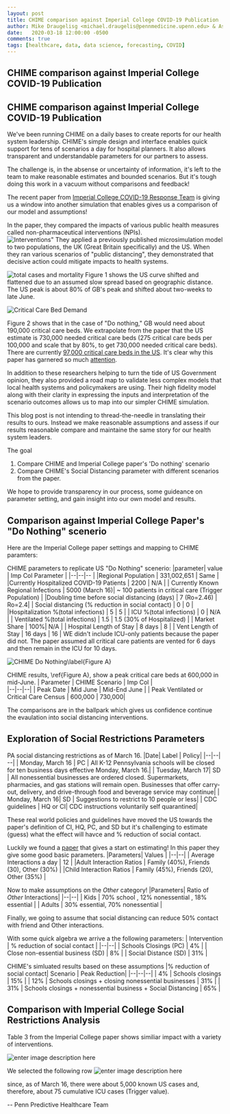 ```yaml
---
layout: post
title: CHIME comparison against Imperial College COVID-19 Publication
author: Mike Draugelisg <michael.draugelis@pennmedicine.upenn.edu> & Asaf Hanish <asaf.hanish@pennmedicine.upenn.edu>
date:   2020-03-18 12:00:00 -0500
comments: true
tags: [healthcare, data, data science, forecasting, COVID]
---
```

CHIME comparison against Imperial College COVID-19 Publication
-----

CHIME comparison against Imperial College COVID-19 Publication
-----
We've been running CHIME on a daily bases to create reports for our  health system leadership.  CHIME's simple design and interface enables quick support for tens of scenarios a day for hospital planners.  It also allows transparent and understandable parameters for our partners to assess.

The challenge is, in the absense or uncertainty of information, it's left to the team to make reasonable estimates and bounded scenarios.  But it's tough doing this work in a vacuum without comparisons and feedback!  

The recent paper from [Imperial College COVID-19 Response Team](https://www.imperial.ac.uk/media/imperial-college/medicine/sph/ide/gida-fellowships/Imperial-College-COVID19-NPI-modelling-16-03-2020.pdf) is giving us a window into another simulation that enables gives us a comparison of our model and assumptions!

In the paper, they compared the impacts of various public health measures called non-pharmaceutical interventions (NPIs).  
![Interventions"](https://i.ibb.co/5xq4Dy5/imp-table2.png)
They applied a previously published microsimulation model to two populations, the UK (Great Britain specifically) and the US.  When they ran various scenarios of "public distancing", they demonstrated that decisive action could mitigate impacts to health systems.  

![total cases and mortality](https://i.ibb.co/pZ500rr/img-col-deathrate.png)
 Figure 1 shows the US curve shifted and flattened due to an assumed slow spread based on geographic distance. The US peak is about 80% of GB's peak and shifted about two-weeks to late June.
 
![Critical Care Bed Demand](https://i.ibb.co/FKMZj4b/imp-col-cc-outcomes.png)

Figure 2 shows that in the case of "Do nothing," GB would need about 190,000 critical care beds.  We extrapolate from the paper that the US estimate is 730,000 needed critical care beds (275 critical care beds per 100,000 and scale that by 80%, to get 730,000 needed critical care beds).  There are currently [97,000 critical care beds in the US](https://www.sccm.org/Blog/March-2020/United-States-Resource-Availability-for-COVID-19).  It's clear why this paper has garnered so much [attention](https://www.washingtonpost.com/world/europe/a-chilling-scientific-paper-helped-upend-us-and-uk-coronavirus-strategies/2020/03/17/aaa84116-6851-11ea-b199-3a9799c54512_story.html).  

In addition to these researchers helping to turn the tide of US Government opinion, they also provided a road map to validate less complex models that local health systems and policymakers are using.  Their high fidelity model along with their clarity in expressing the inputs and interpretation of the scenario outcomes allows us to map into our simpler CHIME simulation.  

This blog post is not intending to thread-the-needle in translating their results to ours.  Instead we make reasonable assumptions and assess if our results reasonable compare and maintaine the same story for our health system leaders.   

The goal 
1. Compare CHIME and Imperial College paper's 'Do nothing' scenario
2. Compare CHIME's Social Distancing parameter with different scenarios from the paper.

We hope to provide transparency in our process, some guideance on parameter setting, and gain insight into our own model and results.

Comparison against Imperial College Paper's "Do Nothing" scenerio
------
Here are the Imperial College paper settings and mapping to CHIME paramters:

CHIME parameters to replicate US "Do Nothing" scenerio:
|parameter| value  | Imp Col Parameter |
|--|--|-- |
|Regional Population  | 331,002,651 | Same |
|Currently Hospitalized COVID-19 Patients | 2200 | N/A |
| Currently Known Regional Infections | 5000 (March 16)| ~ 100 patients in critical care (Trigger Population) |
|Doubling time before social distancing (days) | 7 (Ro=2.46) | Ro=2.4|
| Social distancing (% reduction in social contact) | 0 | 0 |
|Hospitalization %(total infections) | 5 | 5 |
| ICU %(total infections) | 0 | N/A  |
| Ventilated %(total infections) | 1.5 | 1.5 (30% of Hospitalized) |
| Market Share | 100%| N/A |
| Hospital Length of Stay | 8 days  | 8 |
| Vent Length of Stay | 16 days | 16 |
WE didn't include ICU-only patients because the paper did not.  The paper assumed all critical care patients are vented for 6 days and then remain in the ICU for 10 days.   

![CHIME Do Nothing\label{Figure A}](https://i.ibb.co/LnPJRW9/chime-vent15.png)  

CHIME results, \ref{Figure A}, show a peak critical care beds at 600,000 in mid-June. 
| Parameter | CHIME Scenario | Imp Col |   
|--|--|--|
| Peak Date | Mid June  | Mid-End June |
| Peak Ventilated or Critical Care Census | 600,000 | 730,000|
 
The comparisons are in the ballpark which gives us confidence continue the evaulation into social distancing interventions.

Exploration of Social Restrictions Parameters
-----
PA social distancing restrictions as of March 16.
|Date| Label  | Policy|
|--|--| --|
| Monday, March 16 | PC | All K-12 Pennsylvania schools will be closed for ten business days effective Monday, March 16.|
| Tuesday, March 17| SD | All nonessential businesses are ordered closed.  Supermarkets, pharmacies, and gas stations will remain open. Businesses that offer carry-out, delivery, and drive-through food and beverage service may continue|
| Monday, March 16| SD | Suggestions to restrict to 10 people or less| 
| CDC guidelines | HQ or CI| CDC instructions voluntarily self quarantined| 

These real world policies and guidelines have moved the US towards the paper's definition of CI, HQ, PC, and SD but it's challenging to estimate (guess) what the effect will havce and % reduction of social contact.

Luckily we found a [paper](https://www.ncbi.nlm.nih.gov/pmc/articles/PMC6113687/) that gives a start on estimating!  In this paper they give some good basic parameters.
|Parameters| Values |
|--|--|
| Average Interactions a day | 12 |
|Adult Interaction Ratios | Family (40%), Friends (30), Other (30%) |
|Child Interaction Ratios | Family (45%), Friends (20), Other (35%) |

Now to make assumptions on the _Other_ category!
|Parameters| Ratio of _Other_ Interactions|
|--|--|
| Kids | 70% school , 12% nonessential , 18% essential  |
| Adults | 30% essential, 70% nonessential |

Finally, we going to assume that social distancing can reduce 50% contact with friend and Other interactions.

With some quick algebra we arrive a the following parameters:
| Intervention | % reduction of social contact  |
|--|--|
| Schools Closings (PC)  | 4% |
| Close non-essential business (SD) | 8% |
| Social Distance (SD) | 31% | 

CHIME's simluated results based on these assumptions
|% reduction of social contact| Scenario | Peak Reduction|
|--|--|--|
| 4% | Schools closings | 15% |
| 12% | Schools closings + closing nonessential businesses | 31%  |
| 31% | Schools closings + nonessential business + Social Distancing | 65%  |

Comparison with Imperial College Social Restrictions Analysis
----
Table 3 from the Imperial College paper shows similiar impact with a variety of interventions.
 
![enter image description here](https://i.ibb.co/MgVFQjk/imp-col-mitigation.png)

We selected the following row 
![enter image description here](https://i.ibb.co/jbLrS1w/comparison-social.png)

since, as of March 16, there were about 5,000 known US cases and, therefore, about 75 cumulative ICU cases (Trigger value).


-- Penn Predictive Healthcare Team

